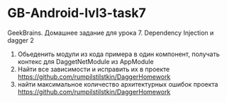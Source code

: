 # GB-Android-lvl3-task7
GeekBrains. Домашнее задание для урока 7. Dependency Injection и dagger 2
1. Обьеденить модули из кода примера в один компонент, получать контекс для DaggetNetModule из AppModule
2. Найти все зависимости и исправить их в проекте https://github.com/rumpilstilstkin/DaggerHomework
3. найти максимальное количество архитектурных ошибок проекта https://github.com/rumpilstilstkin/DaggerHomework

